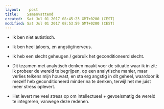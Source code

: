 ```yaml
---
layout:    post
title:    Samenvattend
created:  Sat Jul 01 2017 08:45:23 GMT+0200 (CEST)
modified: Sat Jul 01 2017 08:53:59 GMT+0200 (CEST)
---
```


- Ik ben niet autistisch.
- Ik ben heel jaloers, en angstig/nerveus.
- Ik heb een slecht geheugen / gebruik het geconditioneerd slecht.
- Dit tezamen met analytisch denken maakt voor de situatie waar ik in zit: ik probeer de wereld te begrijpen, op een analytische manier, maar verlies telkens mijn houvast, en sta erg angstig in dit geheel, waardoor ik mezelf heb geconditioneerd minder na te denken, terwijl het me juist meer stress oplevert.

- Het levert me veel stress op om intellectueel + gevoelsmatig de wereld te integreren, vanwege deze redenen.